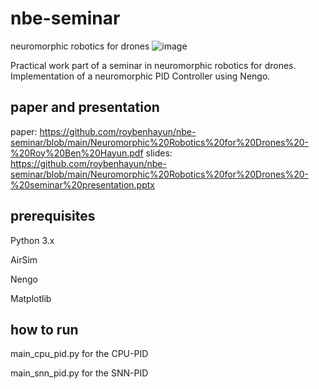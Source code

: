 # nbe-seminar
neuromorphic robotics for drones
![image](https://github.com/roybenhayun/nbe-seminar/assets/11072478/b4beeaaa-3e64-4055-b41e-36e20ac78ecc)

Practical work part of a seminar in neuromorphic robotics for drones. Implementation of a neuromorphic PID Controller using Nengo.

## paper and presentation
paper: https://github.com/roybenhayun/nbe-seminar/blob/main/Neuromorphic%20Robotics%20for%20Drones%20-%20Roy%20Ben%20Hayun.pdf
slides: https://github.com/roybenhayun/nbe-seminar/blob/main/Neuromorphic%20Robotics%20for%20Drones%20-%20seminar%20presentation.pptx

## prerequisites
Python 3.x

AirSim

Nengo

Matplotlib


## how to run
main_cpu_pid.py for the CPU-PID

main_snn_pid.py for the SNN-PID

